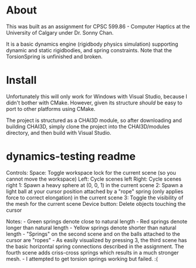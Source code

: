 # About

This was built as an assignment for CPSC 599.86 - Computer Haptics at the University of Calgary under Dr. Sonny Chan.

It is a basic dynamics engine (rigidbody physics simulation) supporting dynamic and static rigidbodies, and spring constraints. Note that the TorsionSpring is unfinished and broken.

# Install

Unfortunately this will only work for Windows with Visual Studio, because I didn't bother with CMake. However, given its structure _should_ be easy to port to other platforms using CMake.

The project is structured as a CHAI3D module, so after downloading and building CHAI3D, simply clone the project into the CHAI3D/modules directory, and then build with Visual Studio.

# dynamics-testing readme

Controls:
	Space:			Toggle workspace lock for the current scene (so you cannot move the workspace)
	Left:			Cycle scenes left
	Right:			Cycle scenes right
	1:				Spawn a heavy sphere at (0, 0, 1) in the current scene
	2:				Spawn a light ball at your cursor position attached by a "rope" spring (only applies force to
					correct elongation) in the current scene
	3:				Toggle the visibility of the mesh for the current scene
	Device button:	Delete objects touching the cursor

Notes:
	- Green springs denote close to natural length
	- Red springs denote longer than natural length
	- Yellow springs denote shorter than natural length
	- "Springs" on the second scene and on the balls attached to the cursor are "ropes"
	- As easily visualized by pressing 3, the third scene has the basic horizontal spring connections described
	  in the assignment. The fourth scene adds criss-cross springs which results in a much stronger mesh.
	- I attempted to get torsion springs working but failed.	:(
